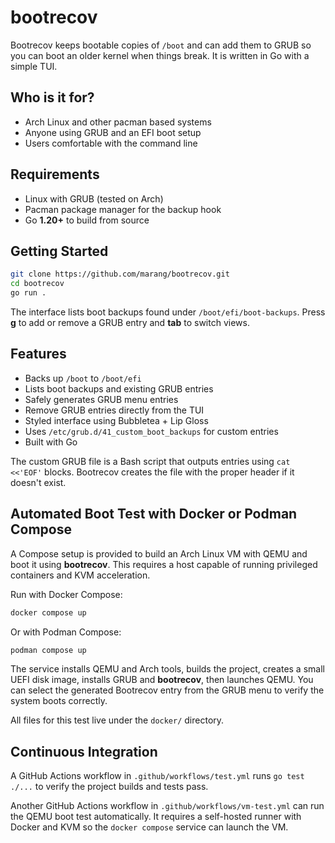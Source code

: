 # bootrecov

Bootrecov keeps bootable copies of `/boot` and can add them to GRUB so you can boot an older kernel when things break.
It is written in Go with a simple TUI.

## Who is it for?

- Arch Linux and other pacman based systems
- Anyone using GRUB and an EFI boot setup
- Users comfortable with the command line

## Requirements

- Linux with GRUB (tested on Arch)
- Pacman package manager for the backup hook
- Go **1.20+** to build from source

## Getting Started

```bash
git clone https://github.com/marang/bootrecov.git
cd bootrecov
go run .
```

The interface lists boot backups found under `/boot/efi/boot-backups`. Press **g** to add or remove a GRUB entry and **tab** to switch views.

## Features

- Backs up `/boot` to `/boot/efi`
- Lists boot backups and existing GRUB entries
- Safely generates GRUB menu entries
- Remove GRUB entries directly from the TUI
- Styled interface using Bubbletea + Lip Gloss
- Uses `/etc/grub.d/41_custom_boot_backups` for custom entries
- Built with Go

The custom GRUB file is a Bash script that outputs entries using `cat <<'EOF'` blocks. Bootrecov creates the file with the proper header if it doesn't exist.

## Automated Boot Test with Docker or Podman Compose

A Compose setup is provided to build an Arch Linux VM with QEMU and boot it using **bootrecov**. This requires a host capable of running privileged containers and KVM acceleration.

Run with Docker Compose:

```bash
docker compose up
```

Or with Podman Compose:

```bash
podman compose up
```

The service installs QEMU and Arch tools, builds the project, creates a small UEFI disk image, installs GRUB and **bootrecov**, then launches QEMU. You can select the generated Bootrecov entry from the GRUB menu to verify the system boots correctly.

All files for this test live under the `docker/` directory.

## Continuous Integration

A GitHub Actions workflow in `.github/workflows/test.yml` runs `go test ./...`
to verify the project builds and tests pass.

Another GitHub Actions workflow in `.github/workflows/vm-test.yml` can run the
QEMU boot test automatically. It requires a self-hosted runner with Docker and
KVM so the `docker compose` service can launch the VM.

